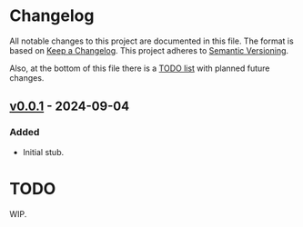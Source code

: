 # Changelog

All notable changes to this project are documented in this file.
The format is based on [Keep a Changelog](https://keepachangelog.com/en/1.1.0/).
This project adheres to [Semantic Versioning](https://semver.org/spec/v2.0.0.html).

Also, at the bottom of this file there is a [TODO list](#todo) with planned future changes.

## [v0.0.1] - 2024-09-04

### Added

- Initial stub.

[v0.0.1]: https://github.com/Own-Data-Privateer/hoardy/releases/tag/v0.0.1

# TODO

WIP.
